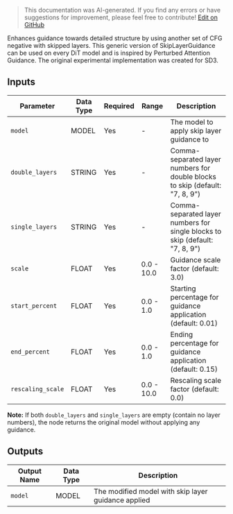 > This documentation was AI-generated. If you find any errors or have suggestions for improvement, please feel free to contribute! [Edit on GitHub](https://github.com/Comfy-Org/embedded-docs/blob/main/comfyui_embedded_docs/docs/SkipLayerGuidanceDiT/en.md)

Enhances guidance towards detailed structure by using another set of CFG negative with skipped layers. This generic version of SkipLayerGuidance can be used on every DiT model and is inspired by Perturbed Attention Guidance. The original experimental implementation was created for SD3.

## Inputs

| Parameter | Data Type | Required | Range | Description |
|-----------|-----------|----------|-------|-------------|
| `model` | MODEL | Yes | - | The model to apply skip layer guidance to |
| `double_layers` | STRING | Yes | - | Comma-separated layer numbers for double blocks to skip (default: "7, 8, 9") |
| `single_layers` | STRING | Yes | - | Comma-separated layer numbers for single blocks to skip (default: "7, 8, 9") |
| `scale` | FLOAT | Yes | 0.0 - 10.0 | Guidance scale factor (default: 3.0) |
| `start_percent` | FLOAT | Yes | 0.0 - 1.0 | Starting percentage for guidance application (default: 0.01) |
| `end_percent` | FLOAT | Yes | 0.0 - 1.0 | Ending percentage for guidance application (default: 0.15) |
| `rescaling_scale` | FLOAT | Yes | 0.0 - 10.0 | Rescaling scale factor (default: 0.0) |

**Note:** If both `double_layers` and `single_layers` are empty (contain no layer numbers), the node returns the original model without applying any guidance.

## Outputs

| Output Name | Data Type | Description |
|-------------|-----------|-------------|
| `model` | MODEL | The modified model with skip layer guidance applied |
